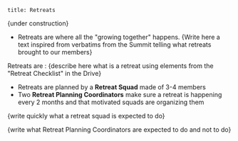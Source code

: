 ```
title: Retreats
```

{under construction}

- Retreats are where all the "growing together" happens. {Write here a text inspired from verbatims from the Summit telling what retreats brought to our members}

Retreats are : {describe here what is a retreat using elements from the "Retreat Checklist" in the Drive}

- Retreats are planned by a **Retreat Squad** made of 3-4 members
- Two **Retreat Planning Coordinators** make sure a retreat is happening every 2 months and that motivated squads are organizing them

{write quickly what a retreat squad is expected to do}

{write what Retreat Planning Coordinators are expected to do and not to do}
